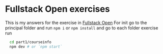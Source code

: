 # Fullstack Open exercises
This is my answers for the exercise in [Fullstack Open](https://fullstackopen.com/)
For init go to the principal folder and run `npm i` or `npm install` and go to each folder exercise run
```bash
  cd part1/courseinfo
  npm dev # or `npm start`
```
